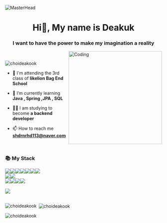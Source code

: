 ![MasterHead](https://user-images.githubusercontent.com/115536240/211234411-681549bf-ad8d-4cc8-a983-c583d719366d.png)
<h1 align="center">Hi👋, My name is Deakuk</h1>
<h3 align="center">I want to have the power to make my imagination a reality</h3>
<img align="right" alt="Coding" width="300" src="https://user-images.githubusercontent.com/115536240/211233988-bdce5043-1731-4310-8548-c6e14c3844d3.png">
<br>
<p align="left"> <img src="https://komarev.com/ghpvc/?username=choideakook&label=Profile%20views&color=0e75b6&style=flat" alt="choideakook" /> </p>

- 🦁 I'm attending the 3rd class of **likelion Bag End School**

- 🌱 I’m currently learning **Java , Spring ,JPA , SQL**

- 👨‍💻 I am studying to become **a backend developer**

- 📫 How to reach me **shdrnrhd113@naver.com**
<br>
<h3 align="left">📚 My Stack</h3>
</p>
<p align="left"> 
<img src="https://img.shields.io/badge/JAVA-E97627?style=flat-square&logo=IntelliJ%20IDEA&logoColor=white"><img src="https://img.shields.io/badge/Spring-6DB33F?style=flat-square&logo=Spring&logoColor=white"><img src="https://img.shields.io/badge/apache tomcat-F8DC75?style=flat-square&logo=apachetomcat&logoColor=black"><img src="https://img.shields.io/badge/MySQL-4479A1?style=flat-square&logo=MySQL&logoColor=white"><img src="https://img.shields.io/badge/Hibernate-59666C?style=flat-square&logo=Hibernate&logoColor=white"><img src="https://img.shields.io/badge/Postman-FF6C37?style=flat-square&logo=Postman&logoColor=white"><img src="https://img.shields.io/badge/Thymeleaf-005F0F?style=flat-square&logo=Thymeleaf&logoColor=white">
<br>
<img src="https://img.shields.io/badge/HTML-E34F26?style=flat-square&logo=HTML5&logoColor=white"><img src="https://img.shields.io/badge/CSS-1572B6?style=flat-square&logo=CSS3&logoColor=white">
<br>
<img src="https://img.shields.io/badge/macOS-E6E6E6?style=flat-square&logo=macOS&logoColor=black"><img src="https://img.shields.io/badge/Nintendo Switch-E60012?style=flat-square&logo=Nintendo%20Switch&logoColor=white"><img src="https://img.shields.io/badge/PlayStation-003791?style=flat-square&logo=PlayStation&logoColor=white"><img src="https://img.shields.io/badge/Steam Deck-1A9FFF?style=flat-square&logo=Steam%20Deck&logoColor=white">
<br><br>
<img src="https://img.shields.io/badge/github-333333?style=flat-square&logo=github&logoColor=white">
<br><br>
</p>
<p><img align="left" src="https://github-readme-stats.vercel.app/api/top-langs?username=choideakook&show_icons=true&locale=en&layout=compact" alt="choideakook" /></p>

<p>&nbsp;<img align="center" src="https://github-readme-stats.vercel.app/api?username=choideakook&show_icons=true&locale=en" alt="choideakook" /></p>

<p><img align="center" src="https://github-readme-streak-stats.herokuapp.com/?user=choideakook&" alt="choideakook" /></p>
